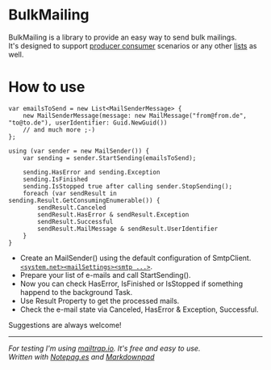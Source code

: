 BulkMailing
==
BulkMailing is a library to provide an easy way to send bulk mailings.<br/>
It's designed to support [producer consumer][blocking collection] scenarios or any other [lists][IEnumerable T] as well.

How to use
==
    var emailsToSend = new List<MailSenderMessage> {
        new MailSenderMessage(message: new MailMessage("from@from.de", "to@to.de"), userIdentifier: Guid.NewGuid())
		// and much more ;-)
    };
    
    using (var sender = new MailSender()) {
    	var sending = sender.StartSending(emailsToSend);
    
	    sending.HasError and sending.Exception
	    sending.IsFinished
	    sending.IsStopped true after calling sender.StopSending();
	    foreach (var sendResult in sending.Result.GetConsumingEnumerable()) {
		    sendResult.Canceled
		    sendResult.HasError & sendResult.Exception
		    sendResult.Successful
		    sendResult.MailMessage & sendResult.UserIdentifier
	    }
    }

- Create an MailSender() using the default configuration of SmtpClient. [`<system.net><mailSettings><smtp ...>`][smtpMsdn].
- Prepare your list of e-mails and call StartSending().
- Now you can check HasError, IsFinished or IsStopped if something happend to the background Task.
- Use Result Property to get the processed mails.
- Check the e-mail state via Canceled, HasError & Exception, Successful.

Suggestions are always welcome!

----
*For testing I'm using [mailtrap.io][mailtrap]. It's free and easy to use.<br/>
Written with [Notepag.es][notepag] and [Markdownpad]*


[mailtrap]: http://mailtrap.io
[notepag]: http://notepag.es
[blocking collection]: http://msdn.microsoft.com/de-de/library/dd267312%28v=vs.110%29.aspx
[IEnumerable T]: http://msdn.microsoft.com/de-de/library/9eekhta0%28v=vs.110%29.aspx
[smtpMsdn]: http://msdn.microsoft.com/de-de/library/ms164240%28v=vs.110%29.aspx
[Markdownpad]: http://markdownpad.com/